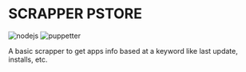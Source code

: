 # SCRAPPER PSTORE

![nodejs](https://img.shields.io/badge/Node.js-339933?style=for-the-badge&logo=nodedotjs&logoColor=white)
![puppetter](https://img.shields.io/badge/Puppeteer-40B5A4?style=for-the-badge&logo=Puppeteer&logoColor=white)

A basic scrapper to get apps info based at a keyword like last update, installs, etc.
